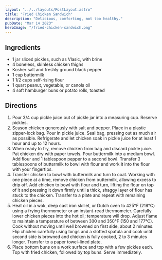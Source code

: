 ```yaml
---
layout: "../../layouts/PostLayout.astro"
title: "Fried Chicken Sandwich"
description: "Delicious, comforting, not too healthy."
pubDate: "Mar 14 2023"
heroImage: "/fried-chicken-sandwich.png"
---
```


## Ingredients

-   1 jar sliced pickles, such as Vlasic, with brine
-   4 boneless, skinless chicken thighs
-   Kosher salt and freshly ground black pepper
-   1 cup buttermilk
-   1 1/2 cups self-rising flour
-   1 quart peanut, vegetable, or canola oil
-   4 soft hamburger buns or potato rolls, toasted

## Directions

1. Pour 3/4 cup pickle juice out of pickle jar into a measuring cup. Reserve pickles.
2. Season chicken generously with salt and pepper. Place in a plastic zipper-lock bag. Pour in pickle juice. Seal bag, pressing out as much air as possible. Refrigerate and let chicken soak in pickle juice for at least 1 hour and up to 12 hours.
3. When ready to fry, remove chicken from bag and discard pickle juice. Pat chicken dry with paper towels. Pour buttermilk into a medium bowl. Add flour and 1 tablespoon pepper to a second bowl. Transfer 3 tablespoons of buttermilk to bowl with flour and work it into the flour with your fingertips.
4. Transfer chicken to bowl with buttermilk and turn to coat. Working with one piece at a time, remove chicken from buttermilk, allowing excess to drip off. Add chicken to bowl with flour and turn, lifting the flour on top of it and pressing it down firmly until a thick, shaggy layer of flour has stuck to the chicken. Transfer to a plate and repeat with remaining chicken pieces.
5. Heat oil in a wok, deep cast iron skillet, or Dutch oven to 425°F (218°C) using a frying thermometer or an instant-read thermometer. Carefully lower chicken pieces into the hot oil; temperature will drop. Adjust flame to maintain a temperature of between 300 and 350°F (150 and 177°C). Cook without moving until well browned on first side, about 2 minutes. Flip chicken carefully using tongs and a slotted spatula and cook until second side is browned and chicken is fully cooked, 2 to 3 minutes longer. Transfer to a paper towel–lined plate.
6. Place bottom buns on a work surface and top with a few pickles each. Top with fried chicken, followed by top buns. Serve immediately.
